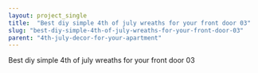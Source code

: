 ```yaml
---
layout: project_single
title:  "Best diy simple 4th of july wreaths for your front door 03"
slug: "best-diy-simple-4th-of-july-wreaths-for-your-front-door-03"
parent: "4th-july-decor-for-your-apartment"
---
```

Best diy simple 4th of july wreaths for your front door 03